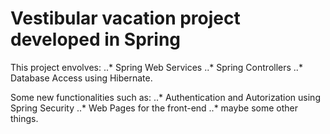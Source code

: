# Vestibular vacation project developed in Spring

This project envolves:
  ..* Spring Web Services
  ..* Spring Controllers
  ..* Database Access using Hibernate.

Some new functionalities such as: 
  ..* Authentication and Autorization using Spring Security
  ..* Web Pages for the front-end
  ..* maybe some other things.   
